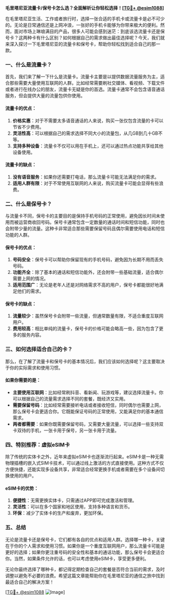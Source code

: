 **毛里塔尼亚流量卡/保号卡怎么选？全面解析让你轻松选择！[[TG💪+ @esim1088](https://t.me/s/esim1088)]**

在毛里塔尼亚生活、工作或者旅行时，选择一张合适的手机卡或流量卡是必不可少的。无论是日常通信还是上网冲浪，一张好的手机卡能够为你带来极大的便利。然而，面对市场上琳琅满目的产品，很多人可能会感到迷茫：到底该选流量卡还是保号卡？这两种卡有什么区别？如何根据自己的需求做出最佳选择呢？今天，我们就来深入探讨一下毛里塔尼亚的流量卡和保号卡，帮助你轻松找到适合自己的那一款。

### 一、什么是流量卡？

首先，我们来了解一下什么是流量卡。流量卡主要是以提供数据流量服务为主，适合那些需要大量使用互联网的人群。比如经常需要刷社交媒体、看视频、下载文件或者进行在线办公的朋友，流量卡无疑是你的首选。流量卡通常不会包含语音通话服务，但会提供大量的流量包供你使用。

#### 流量卡的优点：
1. **价格实惠**：对于不需要太多语音通话的人来说，购买一张仅包含流量的卡可以节省不少费用。
2. **灵活性高**：可以根据自己的需求选择不同大小的流量包，从几GB到几十GB不等。
3. **支持多种设备**：流量卡不仅可以用在手机上，还可以通过热点功能共享给其他设备使用。

#### 流量卡的缺点：
1. **没有语音服务**：如果你还需要打电话，那么流量卡可能无法满足你的需求。
2. **适用人群有限**：对于不常使用互联网的人来说，购买流量卡可能会显得有些浪费。

### 二、什么是保号卡？

与流量卡不同，保号卡的主要目的是保持手机号码的正常使用，避免因长时间未使用而被运营商收回号码。保号卡通常包含一定数量的通话时间和短信功能，同时也会附带少量的流量。这种卡非常适合那些需要保留号码且偶尔需要使用电话和短信功能的人群。

#### 保号卡的优点：
1. **号码安全**：保号卡可以帮助你保留现有的手机号码，避免因为长期不用而丢失号码。
2. **功能齐全**：除了基本的通话和短信功能外，还会附带一些基础流量，适合偶尔需要上网的情况。
3. **适用范围广**：无论是老年人还是对网络需求不高的用户，保号卡都能很好地满足他们的需求。

#### 保号卡的缺点：
1. **流量较少**：虽然保号卡会附带一些流量，但通常数量有限，不适合重度互联网用户。
2. **费用较高**：相比单纯的流量卡，保号卡的价格可能会略高一些，因为包含了更多的服务内容。

### 三、如何选择适合自己的卡？

那么，在了解了流量卡和保号卡的基本情况后，我们应该如何选择呢？这主要取决于你的实际需求和使用习惯。

#### 如果你需要的是：
- **主要使用互联网**：比如经常刷抖音、看新闻、玩游戏等，建议选择流量卡。你可以根据自己的流量需求选择不同的套餐，既经济又实用。
- **需要保留号码**：比如经常需要接听电话或者接收短信，同时偶尔也需要上网，那么保号卡会更适合你。它既能保证号码的正常使用，又能满足你的基本通信需求。
- **两者都需要**：如果你既需要保留号码，又需要大量流量，可以选择一些支持双卡双待的手机，一张卡用于保号，另一张卡用于流量。

### 四、特别推荐：虚拟eSIM卡

除了传统的实体卡之外，近年来虚拟eSIM卡也逐渐流行起来。eSIM卡是一种无需物理插槽的嵌入式SIM卡技术，可以通过线上激活的方式直接使用。这种方式不仅方便快捷，还能实现多设备共享，非常适合经常更换手机或者需要在多个设备间切换使用的用户。

#### eSIM卡的优势：
1. **便捷性**：无需更换实体卡，只需通过APP即可完成激活和管理。
2. **灵活性**：可以在多个国家和地区使用，支持多种语言和货币。
3. **环保**：减少了实体卡的生产和废弃，更加环保。

### 五、总结

无论是流量卡还是保号卡，它们都有各自的优点和适用人群。选择哪一种卡，关键在于你的个人需求和使用习惯。如果你是一个重度互联网用户，那么流量卡可能是更好的选择；如果你更注重号码的安全性和基本的通话功能，那么保号卡会更适合你。当然，如果条件允许的话，也可以考虑使用eSIM卡，享受更多便利。

无论你最终选择了哪种卡，都记得定期检查自己的套餐是否符合当前的需求，及时调整以避免不必要的浪费。希望这篇文章能帮助你在毛里塔尼亚的通信之旅中找到最适合自己的解决方案！

[[TG💪+ @esim1088](https://t.me/s/esim1088) ![Image](https://i.postimg.cc/4NQfJmqS/Snipaste-2025-05-13-00-14-12.png)]